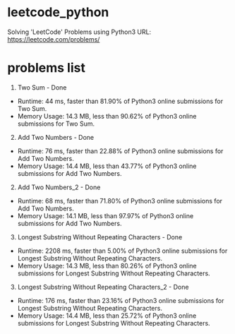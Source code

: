# leetcode_python
Solving 'LeetCode' Problems using Python3
URL: https://leetcode.com/problems/

# problems list
1. Two Sum - Done
- Runtime: 44 ms, faster than 81.90% of Python3 online submissions for Two Sum.
- Memory Usage: 14.3 MB, less than 90.62% of Python3 online submissions for Two Sum.
2. Add Two Numbers - Done
- Runtime: 76 ms, faster than 22.88% of Python3 online submissions for Add Two Numbers.
- Memory Usage: 14.4 MB, less than 43.77% of Python3 online submissions for Add Two Numbers.
2. Add Two Numbers_2 - Done
- Runtime: 68 ms, faster than 71.80% of Python3 online submissions for Add Two Numbers.
- Memory Usage: 14.1 MB, less than 97.97% of Python3 online submissions for Add Two Numbers.
3. Longest Substring Without Repeating Characters - Done
- Runtime: 2208 ms, faster than 5.00% of Python3 online submissions for Longest Substring Without Repeating Characters.
- Memory Usage: 14.3 MB, less than 80.26% of Python3 online submissions for Longest Substring Without Repeating Characters.
3. Longest Substring Without Repeating Characters_2 - Done
- Runtime: 176 ms, faster than 23.16% of Python3 online submissions for Longest Substring Without Repeating Characters.
- Memory Usage: 14.4 MB, less than 25.72% of Python3 online submissions for Longest Substring Without Repeating Characters.

